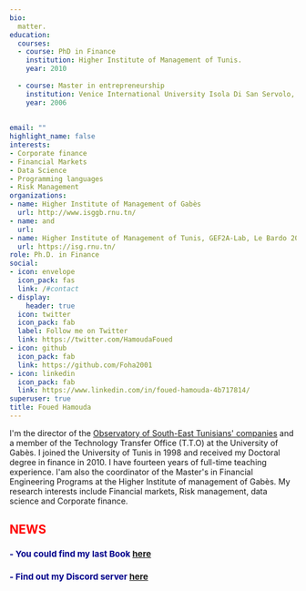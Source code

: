 ```yaml
---
bio: 
  matter.
education:
  courses:
  - course: PhD in Finance
    institution: Higher Institute of Management of Tunis. 
    year: 2010
    
  - course: Master in entrepreneurship
    institution: Venice International University Isola Di San Servolo, Italy. 
    year: 2006
    
  
email: ""
highlight_name: false
interests:
- Corporate finance
- Financial Markets   
- Data Science
- Programming languages
- Risk Management
organizations:
- name: Higher Institute of Management of Gabès
  url: http://www.isggb.rnu.tn/
- name: and
  url: 
- name: Higher Institute of Management of Tunis, GEF2A-Lab, Le Bardo 2000, Tunis, Tunisia
  url: https://isg.rnu.tn/
role: Ph.D. in Finance
social:
- icon: envelope
  icon_pack: fas
  link: /#contact
- display:
    header: true
  icon: twitter
  icon_pack: fab
  label: Follow me on Twitter
  link: https://twitter.com/HamoudaFoued
- icon: github
  icon_pack: fab
  link: https://github.com/Foha2001
- icon: linkedin
  icon_pack: fab
  link: https://www.linkedin.com/in/foued-hamouda-4b717814/
superuser: true
title: Foued Hamouda
---
```

<style type="text/css">

h1 { /* Header 2 */
    font-size: 15px;
    color: DarkBlue;
    font-weight: bold;
}

h2 { /* Header 2 */
    font-size: 20 px;
    color: RED;
    font-weight: bold;
}



</style>






I'm the director of the [Observatory of South-East Tunisians' companies](https://foha2001.github.io/observatoire/theme/index.html) and a member of the Technology Transfer Office (T.T.O) at the University of Gabès.
I joined the University of Tunis in 1998 and received my Doctoral degree in finance in 2010. I have fourteen years of full-time teaching experience. 
I'am also the coordinator of the Master's in Financial Engineering Programs at the Higher Institute of management of Gabès. My research interests include Financial markets, Risk management, data science and Corporate finance.

## NEWS

# - You could find my last Book [here](https://foha2001.github.io/markups-kindle/)
# - Find out my Discord server [here](https://discord.gg/BrbKfjen) 

